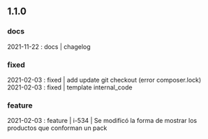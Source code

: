 ## 1.1.0

### docs
2021-11-22 : docs | chagelog<br>


### fixed
2021-02-03 : fixed | add update git checkout (error composer.lock)<br>
2021-02-03 : fixed | template internal_code<br>



### feature
2021-02-03 : feature | i-534 | Se modificó la forma de mostrar los productos que conforman un pack<br>


